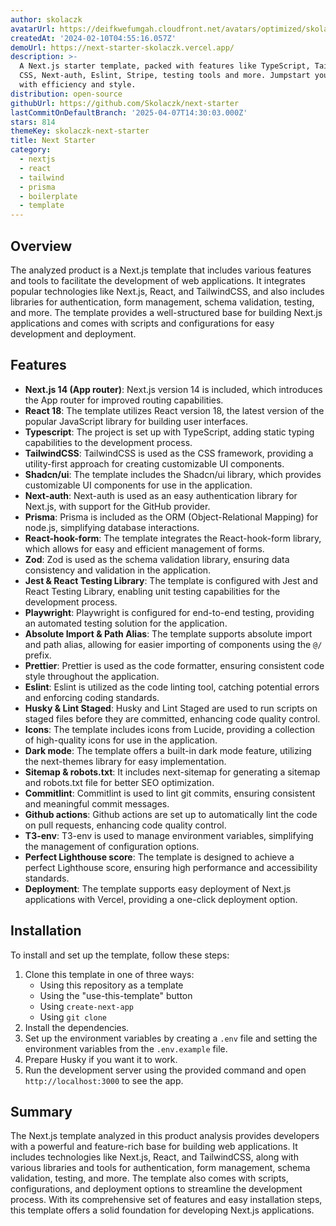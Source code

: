 ```yaml
---
author: skolaczk
avatarUrl: https://deifkwefumgah.cloudfront.net/avatars/optimized/skolaczk-next-starter-avatar-128.webp
createdAt: '2024-02-10T04:55:16.057Z'
demoUrl: https://next-starter-skolaczk.vercel.app/
description: >-
  A Next.js starter template, packed with features like TypeScript, Tailwind
  CSS, Next-auth, Eslint, Stripe, testing tools and more. Jumpstart your project
  with efficiency and style.
distribution: open-source
githubUrl: https://github.com/Skolaczk/next-starter
lastCommitOnDefaultBranch: '2025-04-07T14:30:03.000Z'
stars: 814
themeKey: skolaczk-next-starter
title: Next Starter
category:
  - nextjs
  - react
  - tailwind
  - prisma
  - boilerplate
  - template
---
```

## Overview

The analyzed product is a Next.js template that includes various features and tools to facilitate the development of web applications. It integrates popular technologies like Next.js, React, and TailwindCSS, and also includes libraries for authentication, form management, schema validation, testing, and more. The template provides a well-structured base for building Next.js applications and comes with scripts and configurations for easy development and deployment.

## Features

- **Next.js 14 (App router)**: Next.js version 14 is included, which introduces the App router for improved routing capabilities.
- **React 18**: The template utilizes React version 18, the latest version of the popular JavaScript library for building user interfaces.
- **Typescript**: The project is set up with TypeScript, adding static typing capabilities to the development process.
- **TailwindCSS**: TailwindCSS is used as the CSS framework, providing a utility-first approach for creating customizable UI components.
- **Shadcn/ui**: The template includes the Shadcn/ui library, which provides customizable UI components for use in the application.
- **Next-auth**: Next-auth is used as an easy authentication library for Next.js, with support for the GitHub provider.
- **Prisma**: Prisma is included as the ORM (Object-Relational Mapping) for node.js, simplifying database interactions.
- **React-hook-form**: The template integrates the React-hook-form library, which allows for easy and efficient management of forms.
- **Zod**: Zod is used as the schema validation library, ensuring data consistency and validation in the application.
- **Jest & React Testing Library**: The template is configured with Jest and React Testing Library, enabling unit testing capabilities for the development process.
- **Playwright**: Playwright is configured for end-to-end testing, providing an automated testing solution for the application.
- **Absolute Import & Path Alias**: The template supports absolute import and path alias, allowing for easier importing of components using the `@/` prefix.
- **Prettier**: Prettier is used as the code formatter, ensuring consistent code style throughout the application.
- **Eslint**: Eslint is utilized as the code linting tool, catching potential errors and enforcing coding standards.
- **Husky & Lint Staged**: Husky and Lint Staged are used to run scripts on staged files before they are committed, enhancing code quality control.
- **Icons**: The template includes icons from Lucide, providing a collection of high-quality icons for use in the application.
- **Dark mode**: The template offers a built-in dark mode feature, utilizing the next-themes library for easy implementation.
- **Sitemap & robots.txt**: It includes next-sitemap for generating a sitemap and robots.txt file for better SEO optimization.
- **Commitlint**: Commitlint is used to lint git commits, ensuring consistent and meaningful commit messages.
- **Github actions**: Github actions are set up to automatically lint the code on pull requests, enhancing code quality control.
- **T3-env**: T3-env is used to manage environment variables, simplifying the management of configuration options.
- **Perfect Lighthouse score**: The template is designed to achieve a perfect Lighthouse score, ensuring high performance and accessibility standards.
- **Deployment**: The template supports easy deployment of Next.js applications with Vercel, providing a one-click deployment option.

## Installation

To install and set up the template, follow these steps:

1. Clone this template in one of three ways:
   - Using this repository as a template
   - Using the "use-this-template" button
   - Using `create-next-app`
   - Using `git clone`
2. Install the dependencies.
3. Set up the environment variables by creating a `.env` file and setting the environment variables from the `.env.example` file.
4. Prepare Husky if you want it to work.
5. Run the development server using the provided command and open `http://localhost:3000` to see the app.

## Summary

The Next.js template analyzed in this product analysis provides developers with a powerful and feature-rich base for building web applications. It includes technologies like Next.js, React, and TailwindCSS, along with various libraries and tools for authentication, form management, schema validation, testing, and more. The template also comes with scripts, configurations, and deployment options to streamline the development process. With its comprehensive set of features and easy installation steps, this template offers a solid foundation for developing Next.js applications.